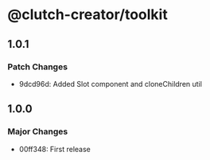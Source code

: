 # @clutch-creator/toolkit

## 1.0.1

### Patch Changes

- 9dcd96d: Added Slot component and cloneChildren util

## 1.0.0

### Major Changes

- 00ff348: First release
